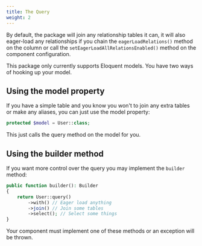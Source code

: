 ```yaml
---
title: The Query
weight: 2
---
```


By default, the package will join any relationship tables it can, it will also eager-load any relationships if you chain the `eagerLoadRelations()` method on the column or call the `setEagerLoadAllRelationsEnabled()` method on the component configuration.

This package only currently supports Eloquent models. You have two ways of hooking up your model.

## Using the model property

If you have a simple table and you know you won't to join any extra tables or make any aliases, you can just use the model property:

```php
protected $model = User::class;
```

This just calls the query method on the model for you.

## Using the builder method

If you want more control over the query you may implement the `builder` method:

```php
public function builder(): Builder
{
    return User::query()
        ->with() // Eager load anything
        ->join() // Join some tables
        ->select(); // Select some things
}
```

Your component must implement one of these methods or an exception will be thrown.
